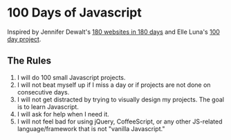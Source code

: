 # 100 Days of Javascript

Inspired by Jennifer Dewalt's [180 websites in 180 days](http://jenniferdewalt.com/index.html) and Elle Luna's [100 day project](https://thegreatdiscontent.com/100days).

## The Rules

1. I will do 100 small Javascript projects.
2. I will not beat myself up if I miss a day or if projects are not done on consecutive days.
3. I will not get distracted by trying to visually design my projects. The goal is to learn Javascript.
4. I will ask for help when I need it.
5. I will not feel bad for using jQuery, CoffeeScript, or any other JS-related language/framework that is not "vanilla Javascript." 

